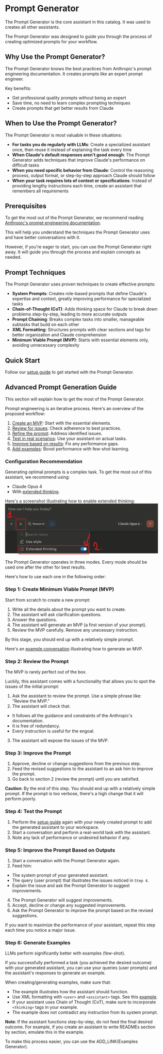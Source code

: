 # Prompt Generator
The Prompt Generator is the core assistant in this catalog. It was used to creates all other assistants.

The Prompt Generator was designed to guide you through the process of creating optimized prompts for your workflow.

## Why Use the Prompt Generator?

The Prompt Generator knows the best practices from Anthropic's prompt engineering documentation. It creates prompts like an expert prompt engineer.

Key benefits:
- Get professional quality prompts without being an expert
- Save time, no need to learn complex prompting techniques
- Create prompts that get better results from Claude


## When to Use the Prompt Generator?

The Prompt Generator is most valuable in these situations:

- **For tasks you do regularly with LLMs**: Create a specialized assistant once, then reuse it instead of explaining the task every time
- **When Claude's default responses aren't good enough**: The Prompt Generator adds techniques that improve Claude's performance on difficult tasks
- **When you need specific behavior from Claude**: Control the reasoning process, output format, or step-by-step approach Claude should follow
- **When your task requires lots of context or specifications**: Instead of providing lengthy instructions each time, create an assistant that remembers all requirements

## Prerequisites

To get the most out of the Prompt Generator, we recommend reading [Anthropic's prompt engineering documentation](https://docs.anthropic.com/en/docs/build-with-claude/prompt-engineering/overview).

This will help you understand the techniques the Prompt Generator uses and have better conversations with it.

However, if you're eager to start, you can use the Prompt Generator right away. It will guide you through the process and explain concepts as needed.

## Prompt Techniques
The Prompt Generator uses proven techniques to create effective prompts:
- **System Prompts**: Creates role-based prompts that define Claude's expertise and context, greatly improving performance for specialized tasks
- **Chain-of-Thought (CoT)**: Adds thinking space for Claude to break down problems step-by-step, leading to more accurate outputs
- **Prompt Chaining**: Breaks complex tasks into smaller, manageable subtasks that build on each other
- **XML Formatting**: Structures prompts with clear sections and tags for better organization and Claude comprehension
- **Minimum Viable Prompt (MVP)**: Starts with essential elements only, avoiding unnecessary complexity

## Quick Start
Follow our [setup guide](../../docs/setup-guide.md) to get started with the Prompt Generator.

## Advanced Prompt Generation Guide
This section will explain how to get the most of the Prompt Generator.

Prompt engineering is an iterative process. Here's an overview of the proposed workflow:
1. [Create an MVP](#step-1-create-minimum-viable-prompt-mvp): Start with the essential elements.
2. [Review for issues](#step-2-review-the-prompt): Check adherence to best practices.
3. [Refine the prompt](#step-3-improve-the-prompt): Address identified issues.
4. [Test in real scenarios](#step-4-test-the-prompt): Use your assistant on actual tasks.
5. [Improve based on results](#step-5-improve-the-prompt-based-on-outputs): Fix any performance gaps.
6. [Add examples](#step-6-generate-examples): Boost performance with few-shot learning.


### Configuration Recommendation
Generating optimal prompts is a complex task.
To get the most out of this assistant, we recommend using:
- Claude Opus 4
- With [extended thinking](https://docs.anthropic.com/en/docs/build-with-claude/extended-thinking).

Here's a screenshot illustrating how to enable extended thinking:
![](../../data/extended_thinking.png)


The Prompt Generator operates in three modes. Every mode should be used one after the other for best results.

Here's how to use each one in the following order:

### Step 1: Create Minimum Viable Prompt (MVP)
Start from scratch to create a new prompt:
1. Write all the details about the prompt you want to create.
2. The assistant will ask clarification questions.
3. Answer the questions.
4. The assistant will generate an MVP (a first version of your prompt).
5. Review the MVP carefully. Remove any unecessary instruction.

By this stage, you should end up with a relatively simple prompt.

Here's an [example conversation](examples/readme_writer.xml) illustrating how to generate an MVP.

### Step 2: Review the Prompt
The MVP is rarely perfect out of the box.

Luckily, this assistant comes with a functionality that allows you to spot the issues of the initial prompt:
1. Ask the assistant to review the prompt. Use a simple phrase like: "Review the MVP."
2. The assistant will check that:
- It follows all the guidance and constraints of the Anthropic's documentation.
- It is free of redundancy.
- Every instruction is useful for the engoal.
3. The assistant will expose the issues of the MVP.

### Step 3: Improve the Prompt
1. Approve, decline or change suggestions from the previous step.
2. Feed the revised suggestions to the assistant to an ask him to improve the prompt.
3. Go back to section 2 (review the prompt) until you are satisfied.

**Caution**: By the end of this step. You should end up with a relatively simple prompt. If the prompt is too verbose, there's a high change that it will perform poorly.

### Step 4: Test the Prompt
1. Perform the [setup guide](../../docs/setup-guide.md) again with your newly created prompt to add the generated assistant to your workspace.
2. Start a conversation and perform a real-world task with the assistant.
3. Note any lack of performance or undesired behavior if any.

### Step 5: Improve the Prompt Based on Outputs
1. Start a conversation with the Prompt Generator again.
2. Feed him:
- The system prompt of your generated assistant.
- The query (user prompt) that illustrates the issues noticed in `Step 4`.
- Explain the issue and ask the Prompt Generator to suggest improvements.
4. The Prompt Generator will suggest improvements.
5. Accept, decline or change any suggested improvements.
6. Ask the Prompt Generator to improve the prompt based on the revised suggestions.

If you want to maximize the performance of your assistant, repeat this step each time you notice a major issue.

### Step 6: Generate Examples
LLMs perform significantly better with examples (few-shot).

If you successfully performed a task (you achieved the desired outcome) with your generated assistant, you can use your queries (user prompts) and the assistant's responses to generate an example.

When creating/generating examples, make sure that:
- The example illustrates how the assistant should function.
- Use XML formatting with `<user>` and `<assistant>` tags. See this [example](examples/readme_writer.xml).
- If your assistant uses Chain of Thought (CoT), make sure to incorporate `<thinking>` tags in your example.
- The example does not contradict any instruction from its system prompt.

**Note**: If the assistant functions step-by-step, do not feed the final desired outcome. For example, if you create an assistant to write READMEs section by section, emulate this in the example.

To make this process easier, you can use the ADD_LINK(Examples Generator).